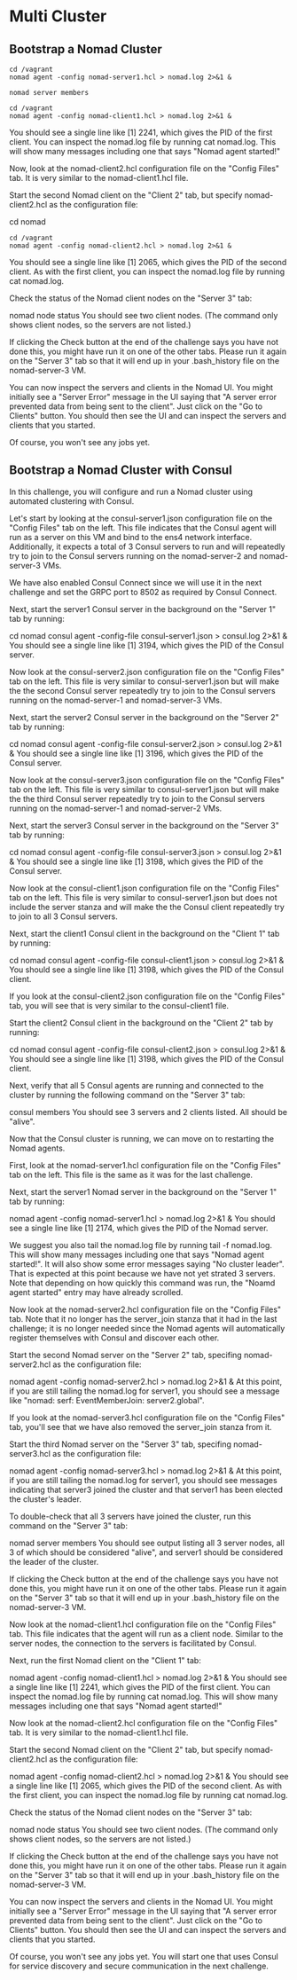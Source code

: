 # Multi Cluster

## Bootstrap a Nomad Cluster


```
cd /vagrant
nomad agent -config nomad-server1.hcl > nomad.log 2>&1 &
```

```
nomad server members
```

```
cd /vagrant
nomad agent -config nomad-client1.hcl > nomad.log 2>&1 &
```
You should see a single line like [1] 2241, which gives the PID of the first client. You can inspect the nomad.log file by running cat nomad.log. This will show many messages including one that says "Nomad agent started!"

Now, look at the nomad-client2.hcl configuration file on the "Config Files" tab. It is very similar to the nomad-client1.hcl file.

Start the second Nomad client on the "Client 2" tab, but specify nomad-client2.hcl as the configuration file:

cd nomad
```
cd /vagrant
nomad agent -config nomad-client2.hcl > nomad.log 2>&1 &
```
You should see a single line like [1] 2065, which gives the PID of the second client. As with the first client, you can inspect the nomad.log file by running cat nomad.log.

Check the status of the Nomad client nodes on the "Server 3" tab:

nomad node status
You should see two client nodes. (The command only shows client nodes, so the servers are not listed.)

If clicking the Check button at the end of the challenge says you have not done this, you might have run it on one of the other tabs. Please run it again on the "Server 3" tab so that it will end up in your .bash_history file on the nomad-server-3 VM.

You can now inspect the servers and clients in the Nomad UI. You might initially see a "Server Error" message in the UI saying that "A server error prevented data from being sent to the client". Just click on the "Go to Clients" button. You should then see the UI and can inspect the servers and clients that you started.

Of course, you won't see any jobs yet.


## Bootstrap a Nomad Cluster with Consul
In this challenge, you will configure and run a Nomad cluster using automated clustering with Consul.

Let's start by looking at the consul-server1.json configuration file on the "Config Files" tab on the left. This file indicates that the Consul agent will run as a server on this VM and bind to the ens4 network interface. Additionally, it expects a total of 3 Consul servers to run and will repeatedly try to join to the Consul servers running on the nomad-server-2 and nomad-server-3 VMs.

We have also enabled Consul Connect since we will use it in the next challenge and set the GRPC port to 8502 as required by Consul Connect.

Next, start the server1 Consul server in the background on the "Server 1" tab by running:

cd nomad
consul agent -config-file consul-server1.json > consul.log 2>&1 &
You should see a single line like [1] 3194, which gives the PID of the Consul server.

Now look at the consul-server2.json configuration file on the "Config Files" tab on the left. This file is very similar to consul-server1.json but will make the the second Consul server repeatedly try to join to the Consul servers running on the nomad-server-1 and nomad-server-3 VMs.

Next, start the server2 Consul server in the background on the "Server 2" tab by running:

cd nomad
consul agent -config-file consul-server2.json > consul.log 2>&1 &
You should see a single line like [1] 3196, which gives the PID of the Consul server.

Now look at the consul-server3.json configuration file on the "Config Files" tab on the left. This file is very similar to consul-server1.json but will make the the third Consul server repeatedly try to join to the Consul servers running on the nomad-server-1 and nomad-server-2 VMs.

Next, start the server3 Consul server in the background on the "Server 3" tab by running:

cd nomad
consul agent -config-file consul-server3.json > consul.log 2>&1 &
You should see a single line like [1] 3198, which gives the PID of the Consul server.

Now look at the consul-client1.json configuration file on the "Config Files" tab on the left. This file is very similar to consul-server1.json but does not include the server stanza and will make the the Consul client repeatedly try to join to all 3 Consul servers.

Next, start the client1 Consul client in the background on the "Client 1" tab by running:

cd nomad
consul agent -config-file consul-client1.json > consul.log 2>&1 &
You should see a single line like [1] 3198, which gives the PID of the Consul client.

If you look at the consul-client2.json configuration file on the "Config Files" tab, you will see that is very similar to the consul-client1 file.

Start the client2 Consul client in the background on the "Client 2" tab by running:

cd nomad
consul agent -config-file consul-client2.json > consul.log 2>&1 &
You should see a single line like [1] 3198, which gives the PID of the Consul client.

Next, verify that all 5 Consul agents are running and connected to the cluster by running the following command on the "Server 3" tab:

consul members
You should see 3 servers and 2 clients listed. All should be "alive".

Now that the Consul cluster is running, we can move on to restarting the Nomad agents.

First, look at the nomad-server1.hcl configuration file on the "Config Files" tab on the left. This file is the same as it was for the last challenge.

Next, start the server1 Nomad server in the background on the "Server 1" tab by running:

nomad agent -config nomad-server1.hcl > nomad.log 2>&1 &
You should see a single line like [1] 2174, which gives the PID of the Nomad server.

We suggest you also tail the nomad.log file by running tail -f nomad.log. This will show many messages including one that says "Nomad agent started!". It will also show some error messages saying "No cluster leader". That is expected at this point because we have not yet strated 3 servers. Note that depending on how quickly this command was run, the "Noamd agent started" entry may have already scrolled.

Now look at the nomad-server2.hcl configuration file on the "Config Files" tab. Note that it no longer has the server_join stanza that it had in the last challenge; it is no longer needed since the Nomad agents will automatically register themselves with Consul and discover each other.

Start the second Nomad server on the "Server 2" tab, specifing nomad-server2.hcl as the configuration file:

nomad agent -config nomad-server2.hcl > nomad.log 2>&1 &
At this point, if you are still tailing the nomad.log for server1, you should see a message like "nomad: serf: EventMemberJoin: server2.global".

If you look at the nomad-server3.hcl configuration file on the "Config Files" tab, you'll see that we have also removed the server_join stanza from it.

Start the third Nomad server on the "Server 3" tab, specifing nomad-server3.hcl as the configuration file:

nomad agent -config nomad-server3.hcl > nomad.log 2>&1 &
At this point, if you are still tailing the nomad.log for server1, you should see messages indicating that server3 joined the cluster and that server1 has been elected the cluster's leader.

To double-check that all 3 servers have joined the cluster, run this command on the "Server 3" tab:

nomad server members
You should see output listing all 3 server nodes, all 3 of which should be considered "alive", and server1 should be considered the leader of the cluster.

If clicking the Check button at the end of the challenge says you have not done this, you might have run it on one of the other tabs. Please run it again on the "Server 3" tab so that it will end up in your .bash_history file on the nomad-server-3 VM.

Now look at the nomad-client1.hcl configuration file on the "Config Files" tab. This file indicates that the agent will run as a client node. Similar to the server nodes, the connection to the servers is facilitated by Consul.

Next, run the first Nomad client on the "Client 1" tab:

nomad agent -config nomad-client1.hcl > nomad.log 2>&1 &
You should see a single line like [1] 2241, which gives the PID of the first client. You can inspect the nomad.log file by running cat nomad.log. This will show many messages including one that says "Nomad agent started!"

Now look at the nomad-client2.hcl configuration file on the "Config Files" tab. It is very similar to the nomad-client1.hcl file.

Start the second Nomad client on the "Client 2" tab, but specify nomad-client2.hcl as the configuration file:

nomad agent -config nomad-client2.hcl > nomad.log 2>&1 &
You should see a single line like [1] 2065, which gives the PID of the second client. As with the first client, you can inspect the nomad.log file by running cat nomad.log.

Check the status of the Nomad client nodes on the "Server 3" tab:

nomad node status
You should see two client nodes. (The command only shows client nodes, so the servers are not listed.)

If clicking the Check button at the end of the challenge says you have not done this, you might have run it on one of the other tabs. Please run it again on the "Server 3" tab so that it will end up in your .bash_history file on the nomad-server-3 VM.

You can now inspect the servers and clients in the Nomad UI. You might initially see a "Server Error" message in the UI saying that "A server error prevented data from being sent to the client". Just click on the "Go to Clients" button. You should then see the UI and can inspect the servers and clients that you started.

Of course, you won't see any jobs yet. You will start one that uses Consul for service discovery and secure communication in the next challenge.